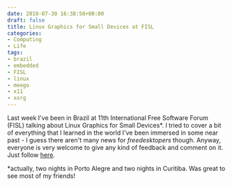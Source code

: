 ```yaml
---
date: 2010-07-30 16:38:58+00:00
draft: false
title: Linux Graphics for Small Devices at FISL
categories:
- Computing
- Life
tags:
- brazil
- embedded
- FISL
- linux
- meego
- x11
- xorg
---
```


Last week I've been in Brazil at 11th International Free Software Forum (FISL) talking about Linux Graphics for Small Devices*. I tried to cover a bit of everything that I learned in the world I've been immersed in some near past - I guess there aren't many news for _freedesktopers_ though. Anyway, everyone is very welcome to give any kind of feedback and comment on it. Just follow [here](http://people.freedesktop.org/~vignatti/talks/FISL11-LinuxGraphicsForSmallDevices.pdf).

*actually, two nights in Porto Alegre and two nights in Curitiba. Was great to see most of my friends!
